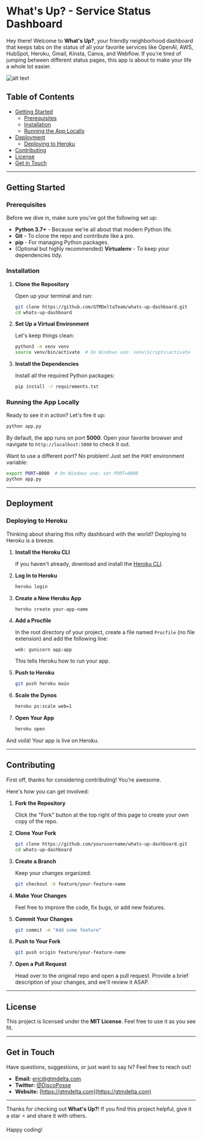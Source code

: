 # What's Up? - Service Status Dashboard

Hey there! Welcome to **What's Up?**, your friendly neighborhood dashboard that keeps tabs on the status of all your favorite services like OpenAI, AWS, HubSpot, Heroku, Gmail, Kinsta, Canva, and Webflow. If you're tired of jumping between different status pages, this app is about to make your life a whole lot easier.

![alt text](https://github.com/GTMDeltaTeam/whatsup/blob/main/static/images/.jpg/whatsup-screen.png?raw=true)

## Table of Contents

- [Getting Started](#getting-started)
  - [Prerequisites](#prerequisites)
  - [Installation](#installation)
  - [Running the App Locally](#running-the-app-locally)
- [Deployment](#deployment)
  - [Deploying to Heroku](#deploying-to-heroku)
- [Contributing](#contributing)
- [License](#license)
- [Get in Touch](#get-in-touch)

---

## Getting Started

### Prerequisites

Before we dive in, make sure you've got the following set up:

- **Python 3.7+** - Because we're all about that modern Python life.
- **Git** - To clone the repo and contribute like a pro.
- **pip** - For managing Python packages.
- (Optional but highly recommended) **Virtualenv** - To keep your dependencies tidy.

### Installation

1. **Clone the Repository**

   Open up your terminal and run:

   ```bash
   git clone https://github.com/GTMDeltaTeam/whats-up-dashboard.git
   cd whats-up-dashboard
   ```

2. **Set Up a Virtual Environment**

   Let's keep things clean:

   ```bash
   python3 -m venv venv
   source venv/bin/activate  # On Windows use: venv\Scripts\activate
   ```

3. **Install the Dependencies**

   Install all the required Python packages:

   ```bash
   pip install -r requirements.txt
   ```

### Running the App Locally

Ready to see it in action? Let's fire it up:

```bash
python app.py
```

By default, the app runs on port **5000**. Open your favorite browser and navigate to `http://localhost:5000` to check it out.

Want to use a different port? No problem! Just set the `PORT` environment variable:

```bash
export PORT=8000  # On Windows use: set PORT=8000
python app.py
```

---

## Deployment

### Deploying to Heroku

Thinking about sharing this nifty dashboard with the world? Deploying to Heroku is a breeze.

1. **Install the Heroku CLI**

   If you haven't already, download and install the [Heroku CLI](https://devcenter.heroku.com/articles/heroku-cli).

2. **Log In to Heroku**

   ```bash
   heroku login
   ```

3. **Create a New Heroku App**

   ```bash
   heroku create your-app-name
   ```

4. **Add a Procfile**

   In the root directory of your project, create a file named `Procfile` (no file extension) and add the following line:

   ```
   web: gunicorn app:app
   ```

   This tells Heroku how to run your app.

5. **Push to Heroku**

   ```bash
   git push heroku main
   ```

6. **Scale the Dynos**

   ```bash
   heroku ps:scale web=1
   ```

7. **Open Your App**

   ```bash
   heroku open
   ```

And voilà! Your app is live on Heroku.

---

## Contributing

First off, thanks for considering contributing! You're awesome.

Here's how you can get involved:

1. **Fork the Repository**

   Click the "Fork" button at the top right of this page to create your own copy of the repo.

2. **Clone Your Fork**

   ```bash
   git clone https://github.com/yourusername/whats-up-dashboard.git
   cd whats-up-dashboard
   ```

3. **Create a Branch**

   Keep your changes organized:

   ```bash
   git checkout -b feature/your-feature-name
   ```

4. **Make Your Changes**

   Feel free to improve the code, fix bugs, or add new features.

5. **Commit Your Changes**

   ```bash
   git commit -m "Add some feature"
   ```

6. **Push to Your Fork**

   ```bash
   git push origin feature/your-feature-name
   ```

7. **Open a Pull Request**

   Head over to the original repo and open a pull request. Provide a brief description of your changes, and we'll review it ASAP.

---

## License

This project is licensed under the **MIT License**. Feel free to use it as you see fit.

---

## Get in Touch

Have questions, suggestions, or just want to say hi? Feel free to reach out!

- **Email:** [eric@gtmdelta.com](mailto:eric@gtmdelta.com)
- **Twitter:** [@DiscoPosse](https://twitter.com/DiscoPosse)
- **Website:** [https://gtmdelta.com](https://gtmdelta.com)

---

Thanks for checking out **What's Up?**! If you find this project helpful, give it a star ⭐️ and share it with others.

Happy coding!